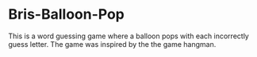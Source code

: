 # Bris-Balloon-Pop
This is a word guessing game where a balloon pops with each incorrectly guess letter. The game was inspired by the the game hangman.
